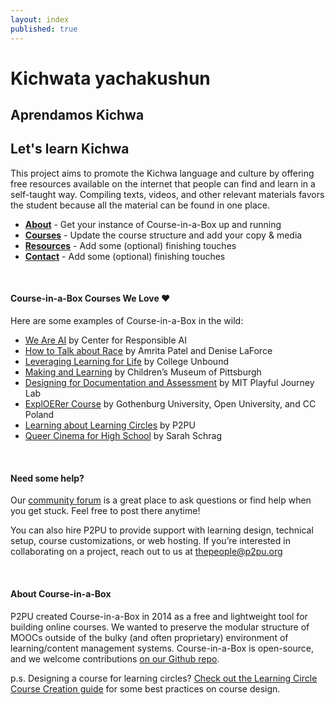 ```yaml
---
layout: index
published: true
---
```

<p align="center"><h1>Kichwata yachakushun</h1></p>
<p align="center"><h2>Aprendamos Kichwa</h1></p>
<p align="center"><h2>Let's learn Kichwa</h1></p>

This project aims to promote the Kichwa language and culture by offering free resources available on the internet that people can find and learn in a self-taught way. Compiling texts, videos, and other relevant materials favors the student because all the material can be found in one place.

* **[About](/modules/setup/getting-started/)** - Get your instance of Course-in-a-Box up and running
* **[Courses](/modules/content/markdown-and-media)** -  Update the course structure and add your copy & media
* **[Resources](/modules/customize/favicon)** - Add some (optional) finishing touches
* **[Contact](/modules/customize/favicon)** - Add some (optional) finishing touches

<br> 

#### Course-in-a-Box Courses We Love ❤️
Here are some examples of Course-in-a-Box in the wild:

* [We Are AI](https://dataresponsibly.github.io/we-are-ai/) by Center for Responsible AI
* [How to Talk about Race](https://how-to-talk-about-race.p2pu.org/) by Amrita Patel and Denise LaForce
* [Leveraging Learning for Life](https://leveraging-learning.p2pu.org/) by College Unbound
* [Making and Learning](http://p2pu.github.io/makingandlearning/) by Children’s Museum of Pittsburgh
* [Designing for Documentation and Assessment](https://playfulmit.github.io/beyond-rubrics/) by MIT Playful Journey Lab
* [ExplOERer Course](http://www.exploerercourse.org/en/) by Gothenburg University, Open University, and CC Poland
* [Learning about Learning Circles](https://p2pu.github.io/learning-about-learning-circles/) by P2PU
* [Queer Cinema for High School](https://queercinema.net/) by Sarah Schrag

<br> 

#### Need some help?
Our [community forum](https://community.p2pu.org/c/tech/course-in-a-box/78) is a great place to ask questions or find help when you get stuck. Feel free to post there anytime!

You can also hire P2PU to provide support with learning design, technical setup, course customizations, or web hosting. If you’re interested in collaborating on a project, reach out to us at thepeople@p2pu.org

<br> 

#### About Course-in-a-Box

P2PU created Course-in-a-Box in 2014 as a free and lightweight tool for building online courses. We wanted to preserve the modular structure of MOOCs outside of the bulky (and often proprietary) environment of learning/content management systems. Course-in-a-Box is open-source, and we welcome contributions [on our Github repo](https://github.com/p2pu/course-in-a-box).

p.s. Designing a course for learning circles? [Check out the Learning Circle Course Creation guide](https://docs.p2pu.org/courses/creating-courses) for some best practices on course design.
